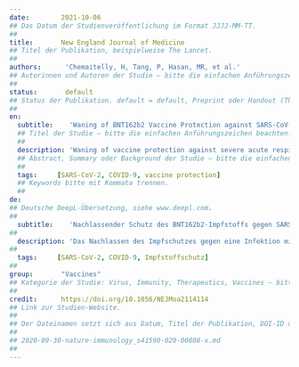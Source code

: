 ```yaml
---
date:        2021-10-06
## Das Datum der Studienveröffentlichung im Format JJJJ-MM-TT.
##
title:       New England Journal of Medicine
## Titel der Publikation, beispielweise The Lancet.
##
authors:      'Chemaitelly, H, Tang, P, Hasan, MR, et al.'
## Autorinnen und Autoren der Studie – bitte die einfachen Anführungszeichen beachten!
##
status:       default
## Status der Publikation. default = default, Preprint oder Handout (Thesenpapier)
##
en:
  subtitle:    'Waning of BNT162b2 Vaccine Protection against SARS-CoV-2 Infection in Qatar'
  ## Titel der Studie – bitte die einfachen Anführungszeichen beachten!
  ##
  description: 'Waning of vaccine protection against severe acute respiratory syndrome coronavirus 2 (SARS-CoV-2) infection or coronavirus disease 2019 (Covid-19) is a concern. The persistence of BNT162b2 (Pfizer–BioNTech) vaccine effectiveness against infection and disease in Qatar, where the B.1.351 (or beta) and B.1.617.2 (or delta) variants have dominated incidence and polymerase-chain-reaction testing is done on a mass scale, is unclear. We used a matched test-negative, case–control study design to estimate vaccine effectiveness against any SARS-CoV-2 infection and against any severe, critical, or fatal case of Covid-19, from January 1 to September 5, 2021. Estimated BNT162b2 effectiveness against any SARS-CoV-2 infection was negligible in the first 2 weeks after the first dose. It increased to 36.8% in the third week after the first dose and reached its peak at 77.5% in the first month after the second dose. Effectiveness declined gradually thereafter, with the decline accelerating after the fourth month to reach approximately 20% in months 5 through 7 after the second dose. Effectiveness against symptomatic infection was higher than effectiveness against asymptomatic infection but waned similarly. Variant-specific effectiveness waned in the same pattern. Effectiveness against any severe, critical, or fatal case of Covid-19 increased rapidly to 66.1% by the third week after the first dose and reached 96% or higher in the first 2 months after the second dose; effectiveness persisted at approximately this level for 6 months. BNT162b2-induced protection against SARS-CoV-2 infection appeared to wane rapidly following its peak after the second dose, but protection against hospitalization and death persisted at a robust level for 6 months after the second dose.'
  ## Abstract, Summary oder Background der Studie – bitte die einfachen Anführungszeichen b
  ##
  tags:     [SARS-CoV-2, COVID-9, vaccine protection]
  ## Keywords bitte mit Kommata trennen.
  ##
de: 
## Deutsche DeepL-Übersetzung, siehe www.deepl.com.
##
  subtitle:    'Nachlassender Schutz des BNT162b2-Impfstoffs gegen SARS-CoV-2-Infektion in Katar'
##
  description: 'Das Nachlassen des Impfschutzes gegen eine Infektion mit dem schweren akuten respiratorischen Syndrom Coronavirus 2 (SARS-CoV-2) oder der Coronavirus-Krankheit 2019 (Covid-19) gibt Anlass zur Sorge. Die Persistenz der Wirksamkeit des Impfstoffs BNT162b2 (Pfizer-BioNTech) gegen Infektion und Krankheit in Katar, wo die Varianten B.1.351 (oder beta) und B.1.617.2 (oder delta) die Inzidenz dominieren und Polymerase-Kettenreaktionstests in großem Maßstab durchgeführt werden, ist unklar. Wir haben ein abgestimmtes, testnegatives Fall-Kontroll-Studiendesign verwendet, um die Wirksamkeit des Impfstoffs gegen jede SARS-CoV-2-Infektion und gegen jeden schweren, kritischen oder tödlichen Fall von Covid-19 im Zeitraum vom 1. Januar bis 5. September 2021 zu schätzen. Die geschätzte Wirksamkeit von BNT162b2 gegen jegliche SARS-CoV-2-Infektion war in den ersten zwei Wochen nach der ersten Dosis vernachlässigbar. Sie stieg in der dritten Woche nach der ersten Dosis auf 36,8 % und erreichte im ersten Monat nach der zweiten Dosis mit 77,5 % ihren Höhepunkt. Danach nahm die Wirksamkeit allmählich ab, wobei sich der Rückgang nach dem vierten Monat beschleunigte und in den Monaten 5 bis 7 nach der zweiten Dosis etwa 20 % erreichte. Die Wirksamkeit gegen symptomatische Infektionen war höher als die Wirksamkeit gegen asymptomatische Infektionen, nahm aber ähnlich ab. Die variantenspezifische Wirksamkeit nahm nach demselben Muster ab. Die Wirksamkeit gegen jeden schweren, kritischen oder tödlichen Fall von Covid-19 stieg in der dritten Woche nach der ersten Dosis rasch auf 66,1 % an und erreichte in den ersten zwei Monaten nach der zweiten Dosis 96 % oder mehr; die Wirksamkeit blieb sechs Monate lang ungefähr auf diesem Niveau. Der durch BNT162b2 induzierte Schutz vor einer SARS-CoV-2-Infektion schien nach seinem Höhepunkt nach der zweiten Dosis rasch abzunehmen, aber der Schutz vor Krankenhausaufenthalten und Tod blieb auf einem robusten Niveau für 6 Monate nach der zweiten Dosis bestehen.'
##
  tags:     [SARS-CoV-2, COVID-9, Impfstoffschutz]
##
group:       "Vaccines"
## Kategorie der Studie: Virus, Immunity, Therapeutics, Vaccines – bitte die Anführungszeichen beachten!
##
credit:      https://doi.org/10.1056/NEJMoa2114114
## Link zur Studien-Website.
##
## Der Dateinamen setzt sich aus Datum, Titel der Publikation, DOI-ID der Studie (nach dem letzten Slash) und der Dateiendung zusammen. Bitte den Unterstrich vor der DOI-ID beachten!
##
## 2020-09-30-nature-immunology_s41590-020-00808-x.md
##
---
```

<object data="{{ page.link }}" style='height:calc(100vh - 400px); width: 100%' type='application/pdf'></object>